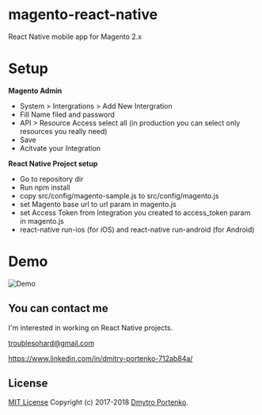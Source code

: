 # magento-react-native
React Native mobile app for Magento 2.x

# Setup
**Magento Admin**
* System > Intergrations > Add New Intergration
* Fill Name filed and password
* API > Resource Access select all (in production you can select only resources you really need)
* Save
* Acitvate your Integration

**React Native Project setup**
* Go to repository dir
* Run npm install
* copy src/config/magento-sample.js to src/config/magento.js
* set Magento base url to url param in magento.js
* set Access Token from Integration you created to access_token param in magento.js
* react-native run-ios (for iOS) and react-native run-android (for Android)

# Demo
![Demo](docs/gifs/demo.gif)

## You can contact me

I'm interested in working on React Native projects.

troublesohard@gmail.com

https://www.linkedin.com/in/dmitry-portenko-712ab84a/

## License
[MIT License](LICENSE.md) Copyright (c) 2017-2018 [Dmytro Portenko](https://www.linkedin.com/in/dmitry-portenko-712ab84a/).